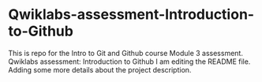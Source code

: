 # Qwiklabs-assessment-Introduction-to-Github
This is repo for the Intro to Git and Github course Module 3 assessment. Qwiklabs assessment: Introduction to Github
I am editing the README file. Adding some more details about the project description.
